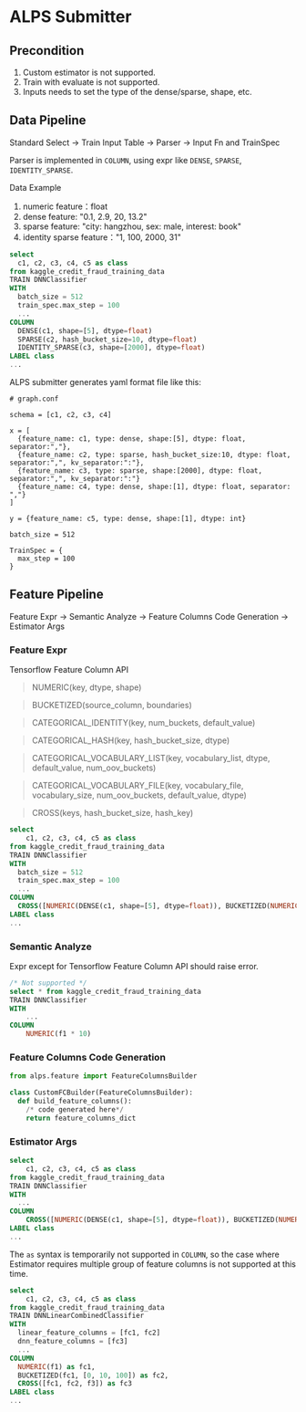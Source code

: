 # ALPS Submitter

## Precondition
1. Custom estimator is not supported.
1. Train with evaluate is not supported.
1. Inputs needs to set the type of the dense/sparse, shape, etc.

## Data Pipeline        
Standard Select -> Train Input Table -> Parser -> Input Fn and TrainSpec

Parser is implemented in `COLUMN`, using expr like `DENSE`, `SPARSE`, `IDENTITY_SPARSE`.

Data Example
1. numeric feature：float
1. dense feature: "0.1, 2.9, 20, 13.2"
1. sparse feature:  "city: hangzhou, sex: male, interest: book"
1. identity sparse feature："1, 100, 2000, 31"

```sql
select 
  c1, c2, c3, c4, c5 as class
from kaggle_credit_fraud_training_data
TRAIN DNNClassifier
WITH
  batch_size = 512
  train_spec.max_step = 100
  ...
COLUMN
  DENSE(c1, shape=[5], dtype=float)
  SPARSE(c2, hash_bucket_size=10, dtype=float)
  IDENTITY_SPARSE(c3, shape=[2000], dtype=float)
LABEL class
...
```

ALPS submitter generates yaml format file like this: 
```text
# graph.conf

schema = [c1, c2, c3, c4]

x = [
  {feature_name: c1, type: dense, shape:[5], dtype: float, separator:","},
  {feature_name: c2, type: sparse, hash_bucket_size:10, dtype: float, separator:",", kv_separator:":"},
  {feature_name: c3, type: sparse, shape:[2000], dtype: float, separator:",", kv_separator:":"}
  {feature_name: c4, type: dense, shape:[1], dtype: float, separator: ","}
]

y = {feature_name: c5, type: dense, shape:[1], dtype: int}

batch_size = 512

TrainSpec = {
  max_step = 100
}
```
## Feature Pipeline
Feature Expr -> Semantic Analyze  -> Feature Columns Code Generation -> Estimator Args

### Feature Expr 
Tensorflow Feature Column API
>NUMERIC(key, dtype, shape)

>BUCKETIZED(source_column, boundaries)

>CATEGORICAL_IDENTITY(key, num_buckets, default_value)

>CATEGORICAL_HASH(key, hash_bucket_size, dtype)

>CATEGORICAL_VOCABULARY_LIST(key, vocabulary_list, dtype, default_value, num_oov_buckets)

>CATEGORICAL_VOCABULARY_FILE(key, vocabulary_file, vocabulary_size, num_oov_buckets, default_value, dtype)

>CROSS(keys, hash_bucket_size, hash_key)

```sql
select 
    c1, c2, c3, c4, c5 as class
from kaggle_credit_fraud_training_data
TRAIN DNNClassifier
WITH
  batch_size = 512
  train_spec.max_step = 100
  ...
COLUMN
  CROSS([NUMERIC(DENSE(c1, shape=[5], dtype=float)), BUCKETIZED(NUMERIC(DENSE(c1, shape=[5], dtype=float)), [0, 10, 100])])
LABEL class
...
```

### Semantic Analyze
Expr except for Tensorflow Feature Column API should raise error.
```sql
/* Not supported */
select * from kaggle_credit_fraud_training_data
TRAIN DNNClassifier
WITH
    ...
COLUMN
    NUMERIC(f1 * 10)
```

### Feature Columns Code Generation
```python
from alps.feature import FeatureColumnsBuilder

class CustomFCBuilder(FeatureColumnsBuilder):
  def build_feature_columns():
    /* code generated here*/
    return feature_columns_dict
```

### Estimator Args
```sql
select 
    c1, c2, c3, c4, c5 as class
from kaggle_credit_fraud_training_data
TRAIN DNNClassifier
WITH
  ...
COLUMN
    CROSS([NUMERIC(DENSE(c1, shape=[5], dtype=float)), BUCKETIZED(NUMERIC(DENSE(c1, shape=[5], dtype=float)), [0, 10, 100])])
LABEL class
...
```


The `as` syntax is temporarily not supported in `COLUMN`, so the case where Estimator requires multiple group of feature columns is not supported at this time.
```sql
select 
    c1, c2, c3, c4, c5 as class
from kaggle_credit_fraud_training_data
TRAIN DNNLinearCombinedClassifier
WITH
  linear_feature_columns = [fc1, fc2]
  dnn_feature_columns = [fc3]
  ...
COLUMN
  NUMERIC(f1) as fc1,
  BUCKETIZED(fc1, [0, 10, 100]) as fc2,
  CROSS([fc1, fc2, f3]) as fc3
LABEL class
...
```